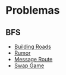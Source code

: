 # Problemas
## BFS
* [Building Roads](https://cses.fi/problemset/task/1666/)
* [Rumor](https://codeforces.com/contest/893/problem/C)
* [Message Route](https://cses.fi/problemset/task/1667)
* [Swap Game](https://cses.fi/problemset/task/1670)
